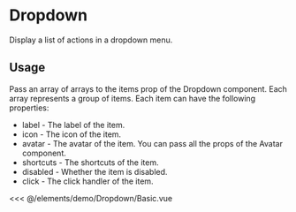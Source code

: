 <script setup>
import Basic from './demo/Dropdown/Basic.vue';
</script>
# Dropdown

Display a list of actions in a dropdown menu.

## Usage

Pass an array of arrays to the items prop of the Dropdown component. Each array represents a group of items. Each item can have the following properties:

- label - The label of the item.
- icon - The icon of the item.
- avatar - The avatar of the item. You can pass all the props of the Avatar component.
- shortcuts - The shortcuts of the item.
- disabled - Whether the item is disabled.
- click - The click handler of the item.

<DemoContainer>
  <Basic/>
</DemoContainer>

<<< @/elements/demo/Dropdown/Basic.vue